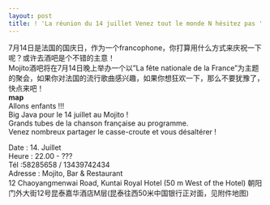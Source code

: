 ```yaml
---
layout: post
title: ! 'La réunion du 14 juillet Venez tout le monde N hésitez pas '
---
```


<p>7月14日是法国的国庆日，作为一个francophone，你打算用什么方式来庆祝一下呢？或许去酒吧是个不错的主意！<br />Mojito酒吧将在7月14日晚上举办一个以&#8221;La fête nationale de la France&#8221;为主题的聚会，如果你对法国的流行歌曲感兴趣，如果你想狂欢一下，那么不要犹豫了，快点来吧！<br /><a href="/node/94"></a><strong>map</strong><br />Allons enfants !!!<br />Big Java pour le 14 juillet au Mojito !<br />Grands tubes de la chanson française au programme.<br />Venez nombreux partager le casse-croute et vous désaltérer !</p>
<p>Date : 14. Juillet<br />Heure : 22.00 - ???<br />Tél :58285658 / 13439742434<br />Adresse : Mojito, Bar &amp; Restaurant<br />12 Chaoyangmenwai Road, Kuntai Royal Hotel (50 m West of the Hotel) 朝阳门外大街12号昆泰嘉华酒店M层(昆泰往西50米中国银行正对面，见附件地图)</p>
<p></p>
